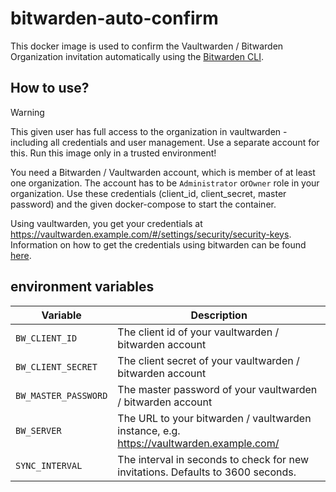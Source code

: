 # bitwarden-auto-confirm

This docker image is used to confirm the Vaultwarden / Bitwarden Organization invitation automatically using
the [Bitwarden CLI](https://bitwarden.com/help/cli/).

## How to use?

> [!WARNING]  
> This given user has full access to the organization in vaultwarden - including all credentials and user management.
> Use a separate account for this. Run this image only in a trusted environment!

You need a Bitwarden / Vaultwarden account, which is member of at least one organization. The account has to be
`Administrator` or`Owner` role in your organization. Use these credentials (client_id, client_secret, master password)
and the given docker-compose to start the container.

Using vaultwarden, you get your credentials at https://vaultwarden.example.com/#/settings/security/security-keys.
Information on how to get the credentials using bitwarden can be
found [here](https://bitwarden.com/help/personal-api-key/).

## environment variables

| Variable             | Description                                                                             |
|----------------------|-----------------------------------------------------------------------------------------|
| `BW_CLIENT_ID`       | The client id of your vaultwarden / bitwarden account                                   |
| `BW_CLIENT_SECRET`   | The client secret of your vaultwarden / bitwarden account                               |
| `BW_MASTER_PASSWORD` | The master password of your vaultwarden / bitwarden account                             |
| `BW_SERVER`          | The URL to your bitwarden / vaultwarden instance, e.g. https://vaultwarden.example.com/ |
| `SYNC_INTERVAL`      | The interval in seconds to check for new invitations. Defaults to 3600 seconds.         |